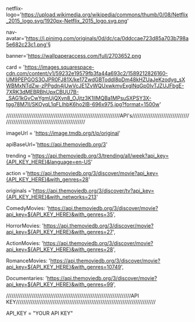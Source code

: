 netflix-logo='https://upload.wikimedia.org/wikipedia/commons/thumb/0/08/Netflix_2015_logo.svg/1920px-Netflix_2015_logo.svg.png'

nav-avatar='https://i.pinimg.com/originals/0d/dc/ca/0ddccae723d85a703b798a5e682c23c1.png'§

banner='https://wallpaperaccess.com/full/2703652.png

card = 'https://images.squarespace-cdn.com/content/v1/59232e19579fb3fa44a693c2/1589212826160-UM9PEPGOS3OJPR0FJ81X/ke17ZwdGBToddI8pDm48kHZUaJeKzodyg_sXWBMxNTdZw-zPPgdn4jUwVcJE1ZvWQUxwkmyExglNqGp0IvTJZUJFbgE-7XRK3dMEBRBhUpxCBUU7B-_SAG1kGvCwYgmUjQXvn8_OJjtz3K1llMQBa1MPsuSXPSY3X-tgg78M7lI/SKOyqL1qFLIhbK6ho2lB-696x975.jpg?format=1500w'

//////////////////////////////////////////////////////////////API's//////////////////////////////////////////////////////////////////////////

imageUrl = 'https://image.tmdb.org/t/p/original'

apiBaseUrl='https://api.themoviedb.org/3'

trending ='https://api.themoviedb.org/3/trending/all/week?api_key={API_KEY_HERE}&language=en-US'

action ='https://api.themoviedb.org/3/discover/movie?api_key={API_KEY_HERE}&with_genres=28'

originals ='https://api.themoviedb.org/3/discover/tv?api_key={API_KEY_HERE}&with_networks=213'

ComedyMovies: 'https://api.themoviedb.org/3/discover/movie?api_key=${API_KEY_HERE}&with_genres=35',

HorrorMovies: 'https://api.themoviedb.org/3/discover/movie?api_key=${API_KEY_HERE}&with_genres=27',

ActionMovies: 'https://api.themoviedb.org/3/discover/movie?api_key=${API_KEY_HERE}&with_genres=28',

RomanceMovies: 'https://api.themoviedb.org/3/discover/movie?api_key=${API_KEY_HERE}&with_genres=10749',

Documentaries: 'https://api.themoviedb.org/3/discover/movie?api_key=${API_KEY_HERE}&with_genres=99',

////////////////////////////////////////////////////////////////////API KEY////////////////////////////////////////////////////////////////////////////

API_KEY = "YOUR API KEY"

